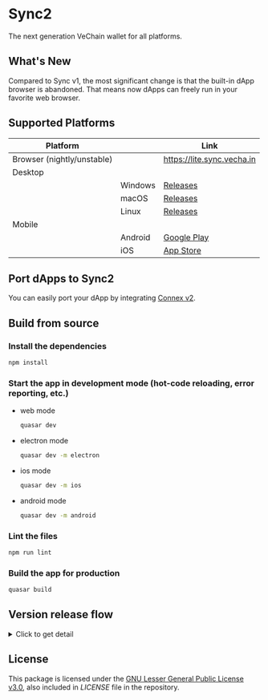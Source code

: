 # Sync2

The next generation VeChain wallet for all platforms.

## What's New

Compared to Sync v1, the most significant change is that the built-in dApp browser is abandoned. That means now dApps can freely run in your favorite web browser.

## Supported Platforms

| Platform | | Link |
| --- | --- | --- |
| Browser (nightly/unstable) | | https://lite.sync.vecha.in |
| Desktop | | |
| | Windows | [Releases](https://github.com/vechain/sync2/releases/latest) |
| | macOS | [Releases](https://github.com/vechain/sync2/releases/latest) |
| | Linux | [Releases](https://github.com/vechain/sync2/releases/latest) |
| Mobile | | |
| | Android | [Google Play](https://play.google.com/store/apps/details?id=org.vechain.sync2) |
| | iOS | [App Store](https://apps.apple.com/app/6446363029) |

## Port dApps to Sync2

You can easily port your dApp by integrating [Connex v2](https://github.com/vechain/connex).

## Build from source 

### Install the dependencies
```bash
npm install
```

### Start the app in development mode (hot-code reloading, error reporting, etc.)

* web mode
    ```bash
    quasar dev
    ```
* electron mode
    ```bash
    quasar dev -m electron
    ```
* ios mode
    ```bash
    quasar dev -m ios
    ```
* android mode
    ```bash
    quasar dev -m android
    ```

### Lint the files
```bash
npm run lint
```

### Build the app for production
```bash
quasar build
```

## Version release flow

<details>
  <summary>Click to get detail</summary>


### Browser

Browser version will be updated automatically by [Action](./.github/workflows/deploy-pwa-preview.yaml)

### Desktop

+ Bump `<version>` in [package.json](./package.json)
+ `git tag v<version>`
+ `git push origin v<version>`
+ Check [Action](./.github/workflows/release.yaml) for more detailed info.
</details>

## License

This package is licensed under the
[GNU Lesser General Public License v3.0](https://www.gnu.org/licenses/lgpl-3.0.html), also included
in *LICENSE* file in the repository.
